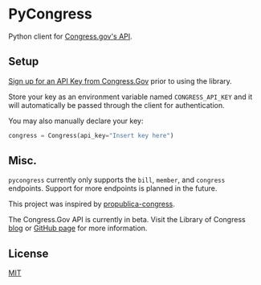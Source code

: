 # PyCongress

Python client for [Congress.gov's API](https://api.congress.gov/).

## Setup

[Sign up for an API Key from Congress.Gov](https://api.congress.gov/sign-up/)
prior to using the library.

Store your key as an environment variable named `CONGRESS_API_KEY` and it will automatically be passed through the client for authentication.

You may also manually declare your key:

```python
congress = Congress(api_key="Insert key here")
```

## Misc.

`pycongress` currently only supports the `bill`, `member`, and `congress` endpoints. Support for more endpoints is planned in the future.

This project was inspired by [propublica-congress](https://github.com/eyeseast/propublica-congress).

The Congress.Gov API is currently in beta. Visit the Library of Congress [blog](https://blogs.loc.gov/law/2022/09/introducing-the-congress-gov-api/) or [GitHub page](https://github.com/LibraryOfCongress/api.congress.gov/) for more information.

## License

[MIT](LICENSE)
